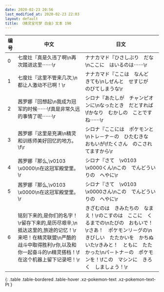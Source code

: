 ```yaml
---
date: 2020-02-23 20:56
last_modified_at: 2020-02-23 22:03
layout: default
title: 《精灵宝可梦 白金》文本 190
---
```

| 编号 | 中文 | 日文 |
| ---- | ---- | ---- |
| 0 | 七度灶『真是久违了啊\n再次踏进这里⋯⋯\r | ナナカマド『ひさしぶり　だな\nここに　はいるのは⋯⋯\r |
| 1 | 七度灶『这里不管来几次,\n都让人激动不已啊！\r | ナナカマド『ここは　なんど　きても\nしぜんと　せすじが　のびてしまうな\r |
| 2 | 茜罗娜『回想起\n我成为冠军的时候⋯⋯\f真是非常久远的事情了呢⋯⋯\r | シロナ『あたしが　チャンピオンに\nなったとき　だとすれば\fかなり　むかしの　ことですね⋯⋯\r |
| 3 | 茜罗娜『这里是充满\n精灵和训练师美好回忆的地方。\f\r | シロナ『ここには　ポケモンと\nトレ－ナ－の　ひたむきな　おもいが\fたくさん　のこされてますから\r |
| 4 | 茜罗娜『那么,\v0103　\x0000\n在这冠军殿堂里。\r | シロナ『さて　\v0103　\x0000くん\nこの　でんどういりの　へやに\r |
| 5 | 茜罗娜『那么,\v0103　\x0000\n在这冠军殿堂里。\r | シロナ『さて　\v0103　\x0000さん\nこの　でんどういりの　へやに\r |
| 6 | 铭刻下来的,是你们的名字！\r留存下来的,是历尽艰辛,\n抵达这里的,旅途的记忆！\r来吧！在精灵联盟\n严酷的战斗中取得胜利\r你,以及和你一起奋斗的\n精灵搭档！\f在这个机器上留下记录吧！\r | きざむのは　きみたちの　なまえ！\rのこすのは　ここに　くるまでの\nたびの　おもいで！\rさあ！　ポケモンリ－グの\nきびしい　たたかいを　かちぬいた\rきみと！　ともに　たたかった\nパ－トナ－の　ポケモンを！\fこの　マシンに　きろく　しましょう！\r |
{: .table .table-bordered .table-hover .xz-pokemon-text .xz-pokemon-text-Pt }